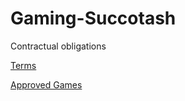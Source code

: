 # Gaming-Succotash
Contractual obligations

[Terms](/Agreement-Terms.md)

[Approved Games](/approved-games.md)
